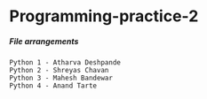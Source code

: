 # Programming-practice-2
##### File arrangements
```
Python 1 - Atharva Deshpande
Python 2 - Shreyas Chavan
Python 3 - Mahesh Bandewar
Python 4 - Anand Tarte
```
